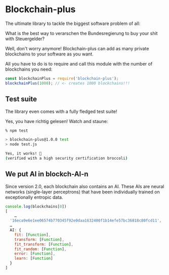 # Blockchain-plus

The ultimate library to tackle the biggest software problem of all:

What is the best way to verarschen the Bundesregierung to buy your shit with Steuergelder?

Well, don't worry anymore! Blockchain-plus can add as many private blockchains to your software as you want.

All you have to do is to require and call this module with the number of blockchains you need:

```js
const blockchainPlus = require('blockchain-plus');
blockchainPlus(1000); // <- creates 1000 blockchains!!!
```

## Test suite

The library even comes with a fully fledged test suite!

Yes, you have richtig gelesen! Watch and staune:

```sh
% npm test

> blockchain-plus@1.0.0 test
> node test.js

Yes, it works! 🥦
(verified with a high security certification broccoli)
```

## We put AI in blockch-AI-n

Since version 2.0, each blockchain also contains an AI. These AIs are neural networks (single-layer perceptrons) that have been individually trained on exceptionally entropic data.

```js
console.log(blockchains[0])
[
	…
  '16eca9e6e1ee06574b770345f92e0daa1632400f1b14efe57bc36818c80fcd11',
  …
  AI: {
    fit: [Function],
    transform: [Function],
    fit_transform: [Function],
    fit_random: [Function],
    error: [Function],
    learn: [Function]
  }
]
```




